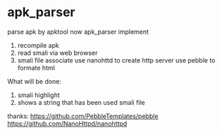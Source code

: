 # apk_parser
parse apk by apktool
now apk_parser implement
1. recompile apk 
2. read smali via web browser
3. smali file associate
use nanohttd to create http server
use pebble to formate html

What will be done:
1. smali highlight
2. shows a string that has been used smali file

thanks:
https://github.com/PebbleTemplates/pebble
https://github.com/NanoHttpd/nanohttpd